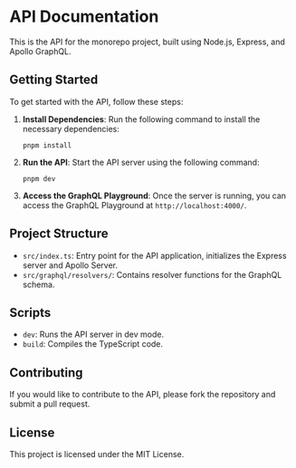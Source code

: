 # API Documentation

This is the API for the monorepo project, built using Node.js, Express, and Apollo GraphQL.

## Getting Started

To get started with the API, follow these steps:

1. **Install Dependencies**: Run the following command to install the necessary dependencies:
   ```
   pnpm install
   ```

2. **Run the API**: Start the API server using the following command:
   ```
   pnpm dev
   ```

3. **Access the GraphQL Playground**: Once the server is running, you can access the GraphQL Playground at `http://localhost:4000/`.

## Project Structure

- `src/index.ts`: Entry point for the API application, initializes the Express server and Apollo Server.
- `src/graphql/resolvers/`: Contains resolver functions for the GraphQL schema.

## Scripts

- `dev`: Runs the API server in dev mode.
- `build`: Compiles the TypeScript code.

## Contributing

If you would like to contribute to the API, please fork the repository and submit a pull request. 

## License

This project is licensed under the MIT License.